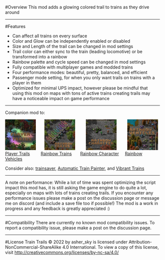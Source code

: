 #Overview
This mod adds a glowing colored trail to trains as they drive around

----------
#Features
- Can affect all trains on every surface
- Color and Glow can be independently enabled or disabled
- Size and Length of the trail can be changed in mod settings
- Trail color can either sync to the train (leading locomotive) or be transformed into a rainbow
- Rainbow palette and cycle speed can be changed in mod settings
- Fully compatible with multiplayer games and modded trains
- Four performance modes: beautiful, pretty, balanced, and efficient
- Passenger mode setting, for when you only want trails on trains with a player in them
- Optimized for minimal UPS impact, however please be mindful that using this mod on maps with tons of active trains creating trails may have a noticeable impact on game performance

---------------
Companion mod to:  

[![Player Trails][trails_img]][trails_link] &nbsp; &nbsp; &nbsp; [![Rainbow Trains][trains_img]][trains_link] &nbsp; &nbsp; &nbsp; &nbsp;  [![Rainbow Character][character_img]][character_link] &nbsp; &nbsp; &nbsp; &nbsp;  [![Rainbow Vehicles][vehicle_img]][vehicle_link]
[Player Trails](https://mods.factorio.com/mod/player-trails) &nbsp; &nbsp; &nbsp; &nbsp; [Rainbow Trains](https://mods.factorio.com/mod/rainbow-trains) &nbsp; &nbsp; &nbsp;  [Rainbow Character](https://mods.factorio.com/mod/rainbow-character) &nbsp; &nbsp; [Rainbow Vehicles](https://mods.factorio.com/mod/rainbow-vehicles)

[trails_link]: https://mods.factorio.com/mod/player-trails "Player Trails"
[trails_img]: https://github.com/jingleheimer-schmidt/imgs/blob/a635e53be8abe0a5f707c73914898db8fef2f232/icons/player_trails.png?raw=true
[trains_link]: https://mods.factorio.com/mod/rainbow-trains "Rainbow Trains"
[trains_img]: https://github.com/jingleheimer-schmidt/imgs/blob/a635e53be8abe0a5f707c73914898db8fef2f232/icons/rainbow_trains.png?raw=true
[character_link]: https://mods.factorio.com/mod/player-trails "Rainbow Character"
[character_img]: https://github.com/jingleheimer-schmidt/imgs/blob/a635e53be8abe0a5f707c73914898db8fef2f232/icons/rainbow_character.png?raw=true
[vehicle_link]: https://mods.factorio.com/mod/player-trails "Rainbow Vehicles"
[vehicle_img]: https://github.com/jingleheimer-schmidt/imgs/blob/a635e53be8abe0a5f707c73914898db8fef2f232/icons/rainbow_vehicles.png?raw=true

Consider also: [trainsaver](https://mods.factorio.com/mod/trainsaver), [Automatic Train Painter](https://mods.factorio.com/mod/Automatic_Train_Painter), and [Vibrant Trains](https://mods.factorio.com/mod/vibrant-trains)

---------------
A note on performance:
While a lot of time was spent optimizing the script impact this mod has, it is still asking the game engine to do quite a lot, especially on maps with lots of trains creating trails. If you encounter any performance issues please make a post on the discussion page or message me on discord (and include a save file too if possible!) The mod is a work in progress and any feedback is greatly appreciated :)

---------------------
#Compatibility
There are currently no known mod compatibility issues. To report a compatibility issue, please make a post on the discussion page.

----------------------------
#License
Train Trails © 2022 by asher_sky is licensed under Attribution-NonCommercial-ShareAlike 4.0 International.
To view a copy of this license, visit http://creativecommons.org/licenses/by-nc-sa/4.0/

